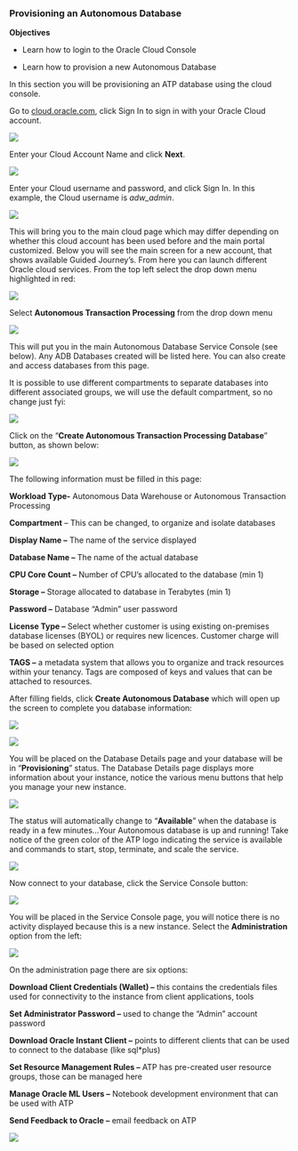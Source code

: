 ### Provisioning an Autonomous Database

**Objectives**

-   Learn how to login to the Oracle Cloud Console

-   Learn how to provision a new Autonomous Database

In this section you will be provisioning an ATP database using the cloud
console.

Go to [cloud.oracle.com](https://cloud.oracle.com), click Sign In to sign in
with your Oracle Cloud account.

![](media/53fae2ba1f4d4189a1f915df893f66a6.png)

Enter your Cloud Account Name and click **Next**.

![](media/b2a796ea56d0002761a6ba5b54b37721.png)

Enter your Cloud username and password, and click Sign In. In this example, the
Cloud username is *adw_admin*.

![](media/10c1a3ec2422b16889c3828a0d4438f4.png)

This will bring you to the main cloud page which may differ depending on whether
this cloud account has been used before and the main portal customized. Below
you will see the main screen for a new account, that shows available Guided
Journey’s. From here you can launch different Oracle cloud services. From the
top left select the drop down menu highlighted in red:

![](media/476fa622f064d5dbc257cfc83fa1f01d.png)

Select **Autonomous Transaction Processing** from the drop down menu

![](media/f1d1160d5dc6d38cec36f36fdf2a3eff.png)

This will put you in the main Autonomous Database Service Console (see below).
Any ADB Databases created will be listed here. You can also create and access
databases from this page.

It is possible to use different compartments to separate databases into
different associated groups, we will use the default compartment, so no change
just fyi:

![](media/729b50d8dd835b5a5867a39f7acbe418.png)

Click on the “**Create Autonomous Transaction Processing Database**” button, as
shown below:

![](media/12f390af471dd844bf65511d24a9f413.png)

The following information must be filled in this page:

**Workload Type-** Autonomous Data Warehouse or Autonomous Transaction
Processing

**Compartment** – This can be changed, to organize and isolate databases

**Display Name –** The name of the service displayed

**Database Name –** The name of the actual database

**CPU Core Count –** Number of CPU’s allocated to the database (min 1)

**Storage –** Storage allocated to database in Terabytes (min 1)

**Password –** Database “Admin” user password

**License Type –** Select whether customer is using existing on-premises
database licenses (BYOL) or requires new licences. Customer charge will be based
on selected option

**TAGS –** a metadata system that allows you to organize and track resources
within your tenancy. Tags are composed of keys and values that can be attached
to resources.

After filling fields, click **Create Autonomous Database** which will open up
the screen to complete you database information:

![](media/da8ab67c30a3494ccae9dfea0941ae89.png)

![](media/b07897d4b90d5fa5a49e682d2e896adf.png)

You will be placed on the Database Details page and your database will be in
“**Provisioning**” status. The Database Details page displays more information
about your instance, notice the various menu buttons that help you manage your
new instance.

![](media/9b986ed83288de5714cec3819a1b0aa3.png)

The status will automatically change to “**Available**” when the database is
ready in a few minutes…Your Autonomous database is up and running! Take notice
of the green color of the ATP logo indicating the service is available and
commands to start, stop, terminate, and scale the service.

![](media/644ac70d0a6e719210e8c5d9cb46d570.png)

Now connect to your database, click the Service Console button:

![](media/644ac70d0a6e719210e8c5d9cb46d570.png)

You will be placed in the Service Console page, you will notice there is no
activity displayed because this is a new instance. Select the **Administration**
option from the left:

![](media/767e4fd143629fb88d4ad252287de2f9.png)

On the administration page there are six options:

**Download Client Credentials (Wallet) –** this contains the credentials files
used for connectivity to the instance from client applications, tools

**Set Administrator Password –** used to change the “Admin” account password

**Download Oracle Instant Client –** points to different clients that can be
used to connect to the database (like sql\*plus)

**Set Resource Management Rules –** ATP has pre-created user resource groups,
those can be managed here

**Manage Oracle ML Users –** Notebook development environment that can be used
with ATP

**Send Feedback to Oracle –** email feedback on ATP

![](media/28f102c530dcd46cbcd3716cda916a97.png)
